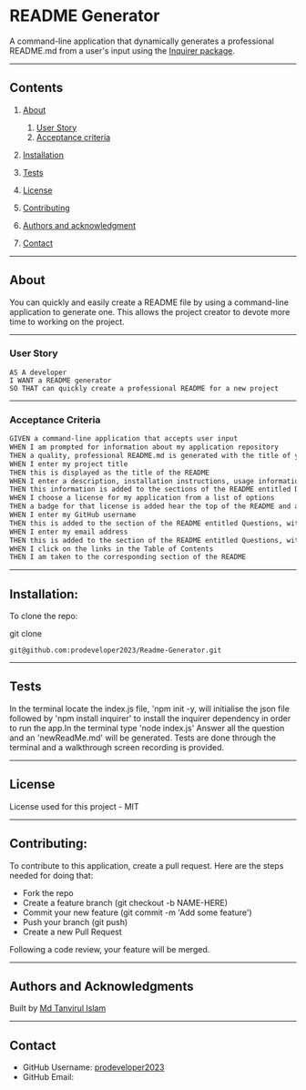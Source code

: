 # README Generator

A command-line application that dynamically generates a professional README.md from a user's input using the [Inquirer package](https://www.npmjs.com/package/inquirer).

---

## Contents

1. [About](#about)

   1. [User Story](#user%20story)
   2. [Acceptance criteria](#acceptance%20criteria)

2. [Installation](#installation)
3. [Tests](#tests)
4. [License](#license)
5. [Contributing](#contributing)
6. [Authors and acknowledgment](#authors%20and%20acknowledgment)
7. [Contact](#contact)

---

## About

You can quickly and easily create a README file by using a command-line application to generate one. This allows the project creator to devote more time to working on the project.

---

### User Story

```
AS A developer
I WANT a README generator
SO THAT can quickly create a professional README for a new project
```

---

### Acceptance Criteria

```md
GIVEN a command-line application that accepts user input
WHEN I am prompted for information about my application repository
THEN a quality, professional README.md is generated with the title of your project and sections entitled Description, Table of Contents, Installation, Usage, License, Contributing, Tests, and Questions
WHEN I enter my project title
THEN this is displayed as the title of the README
WHEN I enter a description, installation instructions, usage information, contribution guidelines, and test instructions
THEN this information is added to the sections of the README entitled Description, Installation, Usage, Contributing, and Tests
WHEN I choose a license for my application from a list of options
THEN a badge for that license is added hear the top of the README and a notice is added to the section of the README entitled License that explains which license the application is covered under
WHEN I enter my GitHub username
THEN this is added to the section of the README entitled Questions, with a link to my GitHub profile
WHEN I enter my email address
THEN this is added to the section of the README entitled Questions, with instructions on how to reach me with additional questions
WHEN I click on the links in the Table of Contents
THEN I am taken to the corresponding section of the README
```

---

## Installation:

To clone the repo:

git clone

```
git@github.com:prodeveloper2023/Readme-Generator.git
```

---

## Tests

In the terminal locate the index.js file, 'npm init -y, will initialise the json file followed by 'npm install inquirer' to install the inquirer dependency in order to run the app.In the terminal type 'node index.js' Answer all the question and an 'newReadMe.md' will be generated. Tests are done through the terminal and a walkthrough screen recording is provided.

---

## License

License used for this project - MIT

---

## Contributing:

To contribute to this application, create a pull request.
Here are the steps needed for doing that:

- Fork the repo
- Create a feature branch (git checkout -b NAME-HERE)
- Commit your new feature (git commit -m 'Add some feature')
- Push your branch (git push)
- Create a new Pull Request

Following a code review, your feature will be merged.

---

## Authors and Acknowledgments

Built by [Md Tanvirul Islam]()

---

## Contact

- GitHub Username: [prodeveloper2023]()
- GitHub Email:

